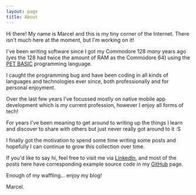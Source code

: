 ```yaml
---
layout: page
title: About
---
```


Hi there! My name is Marcel and this is my tiny corner of the Internet. There isn't much here at the moment, but I'm working on it!

I've been writing software since I got my Commodore 128 *many* years ago (yes the 128 had twice the amount of RAM as the Commodore 64) using the [PET BASIC](https://en.wikipedia.org/wiki/Commodore_BASIC) programming language.

I caught the programming bug and have been coding in all kinds of languages and technologies ever since, both professionally and for personal enjoyment.

Over the last few years I've focussed mostly on native mobile app development which is my current profession, however I enjoy all forms of tech!

For years I've been meaning to get around to writing up the things I learn and discover to share with others but just never really got around to it :S

I finally got the motivation to spend some time writing some posts and hopefully I can continue to grow this collection over time.

If you'd like to say hi, feel free to visit me via [LinkedIn](https://www.linkedin.com/pub/marcel-braghetto/73/90b/133), and most of the posts here have corresponding example source code in my [GitHub](https://github.com/MarcelBraghetto) page.

Enough of my waffling... enjoy my blog!

Marcel.
